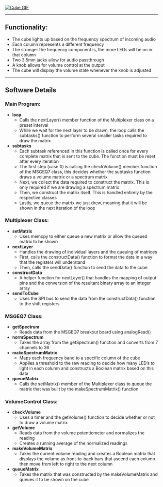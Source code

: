 ﻿[![Cube GIF](https://i.ibb.co/CWw726G/IMG-7925.gif)](https://photos.app.goo.gl/J5VMb96Lni4Fbc2d9 "More Images")

<hr />

## Functionality:
- The cube lights up based on the frequency spectrum of incoming audio
- Each column represents a different frequency
- The stronger the frequency component is, the more LEDs will be on in that column
- Two 3.5mm jacks allow for audio passthrough
- A knob allows for volume control at the output
- The cube will display the volume state whenever the knob is adjusted

<hr />

## Software Details
### Main Program:

- <b> loop </b>
  - Calls the nextLayer() member  function of the Multiplexer class on a preset interval
  - While we wait for the next layer to be drawn, the loop calls the subtasks() function to perform several smaller tasks required to draw the matrix
- <b>subtasks</b>
  - Each subtask referenced in this function is called once for every complete matrix that is sent to the cube. The function must be reset after every iteration
  - The first step (case 0) is calling the checkVolume() member function of the MSGEQ7 class, this decides whether the subtasks function draws a volume matrix or a spectrum matrix
  - Next, we collect the data required to construct the matrix. This is only required if we are drawing a spectrum matrix
  - Then, we construct the matrix itself. This is handled entirely by the respective classes
  - Lastly, we queue the matrix we just drew, meaning that it will be shown in the next iteration of the loop

### Multiplexer Class:

- <b>setMatrix</b>
  - Uses memcpy to either queue a new matrix or allow the queued matrix to be shown
- <b>nextLayer</b>
  - Handles the drawing of individual layers and the queuing of matrices
  - First, calls the constructData() function to format the data in a way that the registers will understand
  - Then, calls the sendData() function to send the data to the cube
- <b>constructData</b>
  - A helper function for nextLayer() that handles the mapping of output pins and the conversion of the resultant binary array to an integer array
- <b>sendToCube</b>
  - Uses the SPI bus to send the data from the constructData() function to the shift registers

### MSGEQ7 Class:

- <b>getSpectrum</b>
  - Reads data from the MSGEQ7 breakout board using analogRead()
- <b>normSpectrum</b>
  - Takes the array from the getSpectrum() function and converts from 7 channels to 36
- <b>makeSpectrumMatrix</b>
  - Maps each frequency band to a specific column of the cube
  - Applies a threshold to the raw reading to decide how many LED’s to light in each column and constructs a Boolean matrix based on this data
- <b>queueMatrix</b>
  - Calls the setMatrix() member of the Multiplexer class to queue the matrix that was built by the makeSpectrumMatrix() function

### VolumeControl Class:

- <b>checkVolume</b>
  - Uses a timer and the getVolume() function to decide whether or not to draw a volume matrix
- <b>getVolume</b>
  - Reads data from the volume potentiometer and normalizes the reading
  - Creates a running average of the normalized readings
- <b>makeVolumeMatrix</b>
  - Takes the current volume reading and creates a Boolean matrix that displays the volume as front-to-back bars that ascend each column then move from left to right to the next column
- <b>queueMatrix</b>
  - Takes the matrix that was constructed by the makeVolumeMatrix and queues it to be shown on the cube
